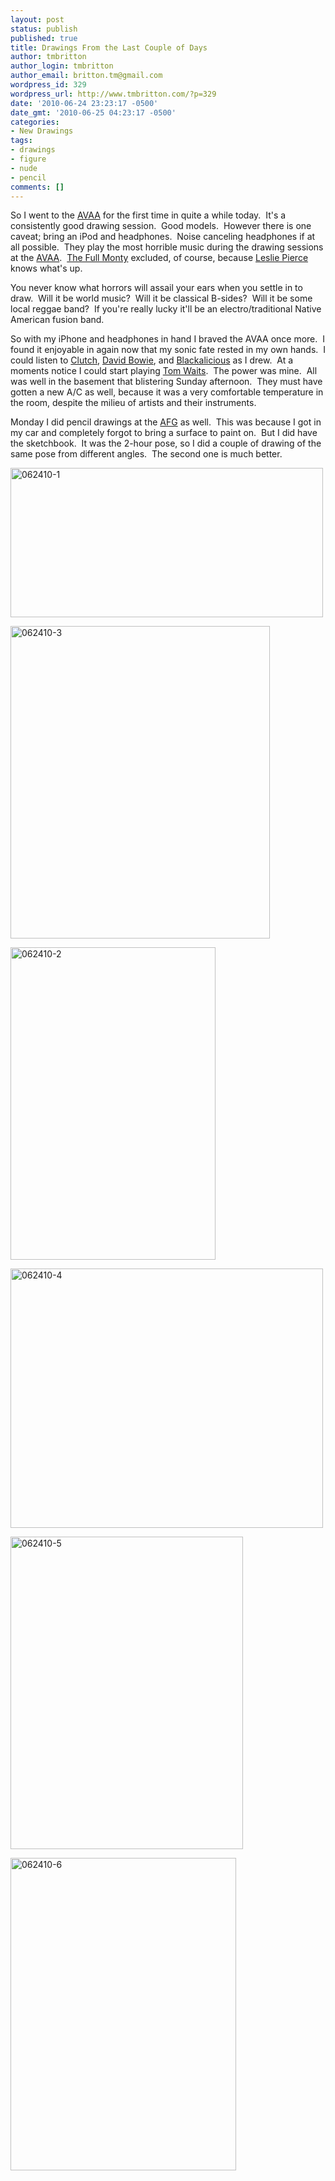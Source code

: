 ```yaml
---
layout: post
status: publish
published: true
title: Drawings From the Last Couple of Days
author: tmbritton
author_login: tmbritton
author_email: britton.tm@gmail.com
wordpress_id: 329
wordpress_url: http://www.tmbritton.com/?p=329
date: '2010-06-24 23:23:17 -0500'
date_gmt: '2010-06-25 04:23:17 -0500'
categories:
- New Drawings
tags:
- drawings
- figure
- nude
- pencil
comments: []
---
```

<p>So I went to the <a href="http://www.avaaonline.org/">AVAA</a> for the first time in quite a while today.  It's a consistently good drawing session.  Good models.  However there is one caveat; bring an iPod and headphones.  Noise canceling headphones if at all possible.  They play the most horrible music during the drawing sessions at the <a href="http://www.avaaonline.org/">AVAA</a>.  <a href="http://austinfullmontypainting.weebly.com/">The Full Monty</a> excluded, of course, because <a href="http://artistlesliepierce.weebly.com/">Leslie Pierce</a> knows what's up.</p>
<p>You never know what horrors will assail your ears when you settle in to draw.  Will it be world music?  Will it be classical B-sides?  Will it be some local reggae band?  If you're really lucky it'll be an electro/traditional Native American fusion band.</p>
<p>So with my iPhone and headphones in hand I braved the AVAA once more.  I found it enjoyable in again now that my sonic fate rested in my own hands.  I could listen to <a href="http://www.pro-rock.com/">Clutch</a>, <a href="http://www.davidbowie.com/">David Bowie</a>, and <a href="http://www.blackalicious.com/">Blackalicious</a> as I drew.  At a moments notice I could start playing <a href="http://www.tomwaits.com/">Tom Waits</a>.  The power was mine.  All was well in the basement that blistering Sunday afternoon.  They must have gotten a new A/C as well, because it was a very comfortable temperature in the room, despite the milieu of artists and their instruments.</p>
<p>Monday I did pencil drawings at the <a href="http://www.austinfigurative.com/">AFG</a> as well.  This was because I got in my car and completely forgot to bring a surface to paint on.  But I did have the sketchbook.  It was the 2-hour pose, so I did a couple of drawing of the same pose from different angles.  The second one is much better.</p>
<p><a class="tt-flickr tt-flickr-Medium" title="062410-1" href="http://www.tmbritton.com/art/photo/4732281982/062410-1.html"><img class="alignnone" src="http://farm2.static.flickr.com/1362/4732281982_e63d63d935.jpg" alt="062410-1" width="500" height="239" /></a></p>
<p><a class="tt-flickr tt-flickr-Medium" title="062410-1" href="http://www.tmbritton.com/art/photo/4732281982/062410-1.html"></a> <a class="tt-flickr tt-flickr-Medium" title="062410-3" href="http://www.tmbritton.com/art/photo/4731638969/062410-3.html"><img class="alignnone" src="http://farm2.static.flickr.com/1017/4731638969_0962a5b0a1.jpg" alt="062410-3" width="415" height="500" /></a></p>
<p><a class="tt-flickr tt-flickr-Medium" title="062410-3" href="http://www.tmbritton.com/art/photo/4731638969/062410-3.html"></a> <a class="tt-flickr tt-flickr-Medium" title="062410-2" href="http://www.tmbritton.com/art/photo/4732281716/062410-2.html"><img class="alignnone" src="http://farm2.static.flickr.com/1242/4732281716_e10923d1b3.jpg" alt="062410-2" width="328" height="500" /></a></p>
<p><a class="tt-flickr tt-flickr-Medium" title="062410-2" href="http://www.tmbritton.com/art/photo/4732281716/062410-2.html"></a> <a class="tt-flickr tt-flickr-Medium" title="062410-4" href="http://www.tmbritton.com/art/photo/4731638687/062410-4.html"><img class="alignnone" src="http://farm2.static.flickr.com/1343/4731638687_119eb97375.jpg" alt="062410-4" width="500" height="415" /></a></p>
<p><a class="tt-flickr tt-flickr-Medium" title="062410-4" href="http://www.tmbritton.com/art/photo/4731638687/062410-4.html"></a> <a class="tt-flickr tt-flickr-Medium" title="062410-5" href="http://www.tmbritton.com/art/photo/4731638507/062410-5.html"><img class="alignnone" src="http://farm2.static.flickr.com/1400/4731638507_e741806ae9.jpg" alt="062410-5" width="372" height="500" /></a></p>
<p><a class="tt-flickr tt-flickr-Medium" title="062410-5" href="http://www.tmbritton.com/art/photo/4731638507/062410-5.html"></a> <a class="tt-flickr tt-flickr-Medium" title="062410-6" href="http://www.tmbritton.com/art/photo/4731638327/062410-6.html"><img class="alignnone" src="http://farm2.static.flickr.com/1143/4731638327_d9f54362f9.jpg" alt="062410-6" width="361" height="500" /></a></p>
